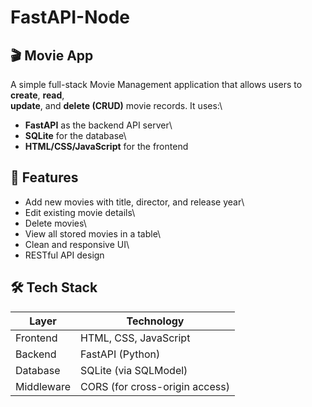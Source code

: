 # FastAPI-Node
## 🎬 Movie App
A simple full-stack Movie Management application that allows users to **create**, **read**,\
**update**, and **delete (CRUD)** movie records. It uses:\
- **FastAPI** as the backend API server\
- **SQLite** for the database\
- **HTML/CSS/JavaScript** for the frontend
## 🚀 Features
- Add new movies with title, director, and release year\
- Edit existing movie details\
- Delete movies\
- View all stored movies in a table\
- Clean and responsive UI\
- RESTful API design

## 🛠️ Tech Stack

| Layer      | Technology        |
|------------|-------------------|
| Frontend   | HTML, CSS, JavaScript |
| Backend    | FastAPI (Python)  |
| Database   | SQLite (via SQLModel) |
| Middleware | CORS (for cross-origin access) |